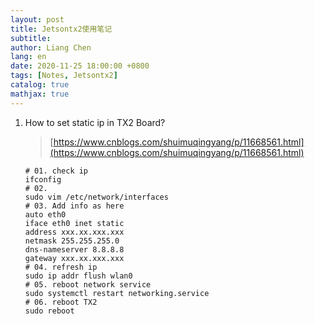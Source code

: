 ```yaml
---
layout: post
title: Jetsontx2使用笔记
subtitle:
author: Liang Chen
lang: en
date: 2020-11-25 18:00:00 +0800
tags: [Notes, Jetsontx2]
catalog: true
mathjax: true
---
```


<head>
    <script src="https://cdn.mathjax.org/mathjax/latest/MathJax.js?config=TeX-AMS-MML_HTMLorMML" type="text/javascript"></script>
    <script type="text/x-mathjax-config">
        MathJax.Hub.Config({
            tex2jax: {
            skipTags: ['script', 'noscript', 'style', 'textarea', 'pre'],
            inlineMath: [['$','$']]
            }
        });
    </script>
</head>

1. How to set static ip in TX2 Board?

    > [https://www.cnblogs.com/shuimuqingyang/p/11668561.html](https://www.cnblogs.com/shuimuqingyang/p/11668561.html)

    ```shell
    # 01. check ip
    ifconfig
    # 02.
    sudo vim /etc/network/interfaces
    # 03. Add info as here
    auto eth0
    iface eth0 inet static
    address xxx.xx.xxx.xxx
    netmask 255.255.255.0
    dns-nameserver 8.8.8.8
    gateway xxx.xx.xxx.xxx 
    # 04. refresh ip
    sudo ip addr flush wlan0
    # 05. reboot network service
    sudo systemctl restart networking.service
    # 06. reboot TX2
    sudo reboot
    ```
